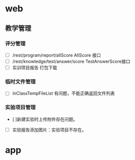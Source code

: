 # web

## 教学管理

### 评分管理

- [ ] /rest/program/report/allScore             AllScore 接口
- [ ] /rest/knowledge/test/answer/score    TestAnswerScore接口
- [ ] 实训项目报告 打包下载

### 临时文件管理

- [ ] InClassTempFileList 有问题，不能正确返回文件列表

### 实验项目管理

- [ ]新建实验时上传附件存在问题。
- [ ] 实验报告添加图片：实验项目不存在。


# app


